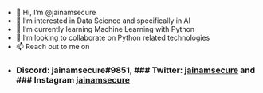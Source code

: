 - 👋 Hi, I’m @jainamsecure
- 👀 I’m interested in Data Science and specifically in AI
- 🌱 I’m currently learning Machine Learning with Python
- 💞️ I’m looking to collaborate on Python related technologies
- 📫 Reach out to me on 
- ### Discord: jainamsecure#9851, ### Twitter: [jainamsecure](https://twitter.com/jainamsecure) and ### Instagram [jainamsecure](https://www.instagram.com/jainamsecure/)

<!---
jainamsecure/jainamsecure is a ✨ special ✨ repository because its `README.md` (this file) appears on your GitHub profile.
You can click the Preview link to take a look at your changes.
--->
